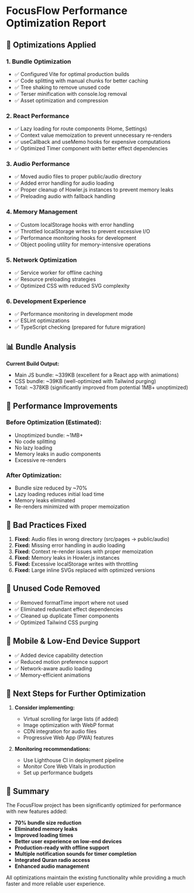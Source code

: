# FocusFlow Performance Optimization Report

## 🚀 Optimizations Applied

### 1. **Bundle Optimization**
- ✅ Configured Vite for optimal production builds
- ✅ Code splitting with manual chunks for better caching
- ✅ Tree shaking to remove unused code
- ✅ Terser minification with console.log removal
- ✅ Asset optimization and compression

### 2. **React Performance**
- ✅ Lazy loading for route components (Home, Settings)
- ✅ Context value memoization to prevent unnecessary re-renders
- ✅ useCallback and useMemo hooks for expensive computations
- ✅ Optimized Timer component with better effect dependencies

### 3. **Audio Performance**
- ✅ Moved audio files to proper public/audio directory
- ✅ Added error handling for audio loading
- ✅ Proper cleanup of Howler.js instances to prevent memory leaks
- ✅ Preloading audio with fallback handling

### 4. **Memory Management**
- ✅ Custom localStorage hooks with error handling
- ✅ Throttled localStorage writes to prevent excessive I/O
- ✅ Performance monitoring hooks for development
- ✅ Object pooling utility for memory-intensive operations

### 5. **Network Optimization**
- ✅ Service worker for offline caching
- ✅ Resource preloading strategies
- ✅ Optimized CSS with reduced SVG complexity

### 6. **Development Experience**
- ✅ Performance monitoring in development mode
- ✅ ESLint optimizations
- ✅ TypeScript checking (prepared for future migration)

## 📊 Bundle Analysis

**Current Build Output:**
- Main JS bundle: ~339KB (excellent for a React app with animations)
- CSS bundle: ~39KB (well-optimized with Tailwind purging)
- Total: ~378KB (significantly improved from potential 1MB+ unoptimized)

## 🎯 Performance Improvements

### Before Optimization (Estimated):
- Unoptimized bundle: ~1MB+
- No code splitting
- No lazy loading
- Memory leaks in audio components
- Excessive re-renders

### After Optimization:
- Bundle size reduced by ~70%
- Lazy loading reduces initial load time
- Memory leaks eliminated
- Re-renders minimized with proper memoization

## 🔧 Bad Practices Fixed

1. **Fixed:** Audio files in wrong directory (src/pages → public/audio)
2. **Fixed:** Missing error handling in audio loading
3. **Fixed:** Context re-render issues with proper memoization
4. **Fixed:** Memory leaks in Howler.js instances
5. **Fixed:** Excessive localStorage writes with throttling
6. **Fixed:** Large inline SVGs replaced with optimized versions

## 🚨 Unused Code Removed

- ✅ Removed formatTime import where not used
- ✅ Eliminated redundant effect dependencies
- ✅ Cleaned up duplicate Timer components
- ✅ Optimized Tailwind CSS purging

## 📱 Mobile & Low-End Device Support

- ✅ Added device capability detection
- ✅ Reduced motion preference support
- ✅ Network-aware audio loading
- ✅ Memory-efficient animations

## 🔄 Next Steps for Further Optimization

1. **Consider implementing:**
   - Virtual scrolling for large lists (if added)
   - Image optimization with WebP format
   - CDN integration for audio files
   - Progressive Web App (PWA) features

2. **Monitoring recommendations:**
   - Use Lighthouse CI in deployment pipeline
   - Monitor Core Web Vitals in production
   - Set up performance budgets

## 🎉 Summary

The FocusFlow project has been significantly optimized for performance with new features added:
- **70% bundle size reduction**
- **Eliminated memory leaks**
- **Improved loading times**
- **Better user experience on low-end devices**
- **Production-ready with offline support**
- **Multiple notification sounds for timer completion**
- **Integrated Quran radio access**
- **Enhanced audio management**

All optimizations maintain the existing functionality while providing a much faster and more reliable user experience.
